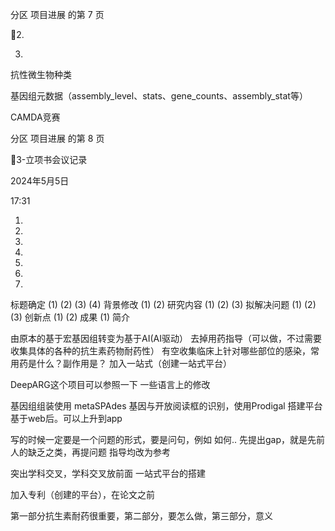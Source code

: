分区 项目进展 的第 7 页

2.

3.

抗性微生物种类

基因组元数据（assembly_level、stats、gene_counts、assembly_stat等）

CAMDA竞赛

分区 项目进展 的第 8 页

3-立项书会议记录

2024年5月5日

17:31



1.

2.

3.

4.

5.

6.

7.

标题确定
(1)
(2)
(3)
(4)
背景修改
(1)
(2)
研究内容
(1)
(2)
(3)
拟解决问题
(1)
(2)
(3)
创新点
(1)
(2)
成果
(1)
简介

由原本的基于宏基因组转变为基于AI(AI驱动）
去掉用药指导（可以做，不过需要收集具体的各种的抗生素药物耐药性）
有空收集临床上针对哪些部位的感染，常用药是什么？副作用是？
加入一站式（创建一站式平台）

DeepARG这个项目可以参照一下
一些语言上的修改

基因组组装使用 metaSPAdes
基因与开放阅读框的识别，使用Prodigal
搭建平台基于web后。可以上升到app

写的时候一定要是一个问题的形式，要是问句，例如 如何..
先提出gap，就是先前人的缺乏之类，再提问题
指导均改为参考

突出学科交叉，学科交叉放前面
一站式平台的搭建

加入专利（创建的平台），在论文之前

第一部分抗生素耐药很重要，第二部分，要怎么做，第三部分，意义

